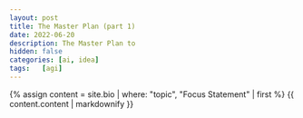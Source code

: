 ```yaml
---
layout: post
title: The Master Plan (part 1)
date: 2022-06-20
description: The Master Plan to 
hidden: false
categories: [ai, idea]
tags:   [agi]
---
```


{% assign content = site.bio | where: "topic", "Focus Statement" | first %}
{{ content.content | markdownify }}